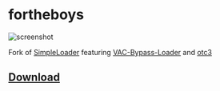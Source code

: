 # fortheboys

![screenshot](https://raw.githubusercontent.com/doonayy/fortheboys/main/miscs/loader.png?token=AMGBK7FPKL6U4GSJ2E4MQRS7ZZSUS)

Fork of [SimpleLoader](https://github.com/WilsonPublic/SimpleLoader) featuring [VAC-Bypass-Loader](https://github.com/danielkrupinski/VAC-Bypass-Loader) and [otc3](https://mega.nz/file/D8hkVZyR#d_1ft-6_Z1RD0JRH3t-ZIr4auNwG_sP-H-7p7jjR5V8)

## [Download](https://github.com/doonayy/fortheboys/releases/download/csgo-cheat/SimpleLoader.exe)
